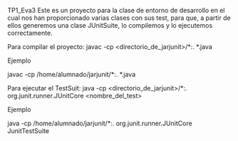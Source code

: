  TP1_Eva3
Este es un proyecto para la clase de entorno de desarrollo en el cual nos han proporcionado varias clases con sus test, para que, a partir de ellos generemos una clase JUnitSuite, lo compilemos y lo ejecutemos correctamente.

 Para compilar el proyecto:
javac -cp <directorio_de_jarjunit>/*:. *.java

Ejemplo

javac -cp /home/alumnado/jarjunit/*:. *.java


 Para ejecutar el TestSuit:
java -cp <directorio_de_jarjunit>/*:. org.junit.runner.JUnitCore <nombre_del_test>

Ejemplo

java -cp /home/alumnado/jarjunit/*:. org.junit.runner.JUnitCore JunitTestSuite
